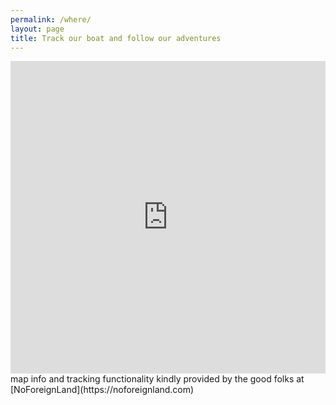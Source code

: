 ```yaml
---
permalink: /where/
layout: page
title: Track our boat and follow our adventures
---
```


<iframe src="https://www.noforeignland.com/home/embed/map/show/5966441343877120/10/on/roadmap/" width="100%" height="500" scrolling="yes" class="iframe-class" frameborder="0"></iframe>

<div style="text-color: #c0c0c0">map info and tracking functionality kindly provided by the good folks at
[NoForeignLand](https://noforeignland.com)
<div>
